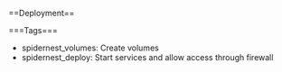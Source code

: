 ==Deployment==

===Tags===
* spidernest_volumes: Create volumes
* spidernest_deploy: Start services and allow access through firewall
